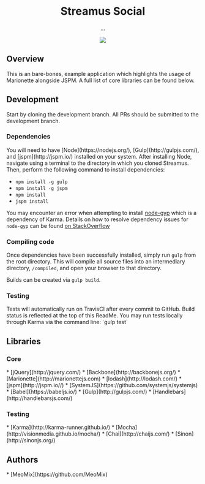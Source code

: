 <h1 align="center">Streamus Social</h1>
<p align="center">...</p>
<p align="center">
  <a title='Build Status' href="https://travis-ci.org/MeoMix/StreamusSocial">
    <img src='https://travis-ci.org/MeoMix/StreamusSocial.svg?branch=development' />
  </a>
</p>

<h2>Overview</h2>

This is an bare-bones, example application which highlights the usage of Marionette alongside JSPM. A full list of core libraries can be found below.

<h2>Development</h2>

Start by cloning the development branch. All PRs should be submitted to the development branch.

<h3>Dependencies</h3>
You will need to have [Node](https://nodejs.org/), [Gulp](http://gulpjs.com/), and [jspm](http://jspm.io/) installed on your system.
After installing Node, navigate using a terminal to the directory in which you cloned Streamus. Then, perform the following command to install dependencies:

* `npm install -g gulp`
* `npm install -g jspm`
* `npm install`
* `jspm install`

You may encounter an error when attempting to install [node-gyp](https://github.com/nodejs/node-gyp) which is a dependency of Karma.
Details on how to resolve dependency issues for `node-gyp` can be found [on StackOverflow](http://stackoverflow.com/a/21366601/633438)

<h3>Compiling code</h3>

Once dependencies have been successfully installed, simply run `gulp` from the root directory. This will compile all source files into an intermediary directory, `/compiled`,
and open your browser to that directory.

Builds can be created via `gulp build`.

<h3>Testing</h3>
Tests will automatically run on TravisCI after every commit to GitHub. Build status is reflected at the top of this ReadMe.
You may run tests locally through Karma via the command line: `gulp test`

<h2>Libraries</h2>

<h3>Core</h3>
* [jQuery](http://jquery.com/)
* [Backbone](http://backbonejs.org/)
* [Marionette](http://marionettejs.com)
* [lodash](http://lodash.com/)
* [jspm](http://jspm.io//)
* [SystemJS](https://github.com/systemjs/systemjs)
* [Babel](https://babeljs.io/)
* [Gulp](http://gulpjs.com/)
* [Handlebars](http://handlebarsjs.com/)

<h3>Testing</h3>
* [Karma](http://karma-runner.github.io/)
* [Mocha](http://visionmedia.github.io/mocha/)
* [Chai](http://chaijs.com/)
* [Sinon](http://sinonjs.org/)

<h2>Authors</h2>
* [MeoMix](https://github.com/MeoMix)